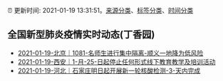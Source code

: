 :alarm_clock: 更新时间: 2021-01-19 13:31:51。[来源分类](../README.md)、[标签分类](../TAGS.md)、[时间分类](../TIMELINE.md)

## 全国新型肺炎疫情实时动态(丁香园)




- [2021-01-19-北京｜1081-名师生进行集中隔离-顺义一地降为低风险](http://app.cctv.com/special/cportal/detail/arti/index.html?id=ArtiGXGcBtnQoLYZ5O8fgmY4210119&isfromapp=1) 
- [2021-01-19-西安｜1-月-25-日起停止任何形式线下教育教学及培训活动](http://app.cctv.com/special/cportal/detail/arti/index.html?id=ArtiqOZVwODnGSF6XbVDBdf3210119&isfromapp=1) 
- [2021-01-19-河北｜石家庄明日起开展新一轮核酸检测-3-天内完成](http://app.cctv.com/special/cportal/detail/arti/index.html?id=ArtiefolfRJyps60f30bWKwy210119&isfromapp=1) 
